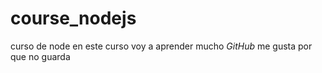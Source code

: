 # course_nodejs
curso de node
en este curso voy a aprender mucho _GitHub_ me gusta
por  que no guarda